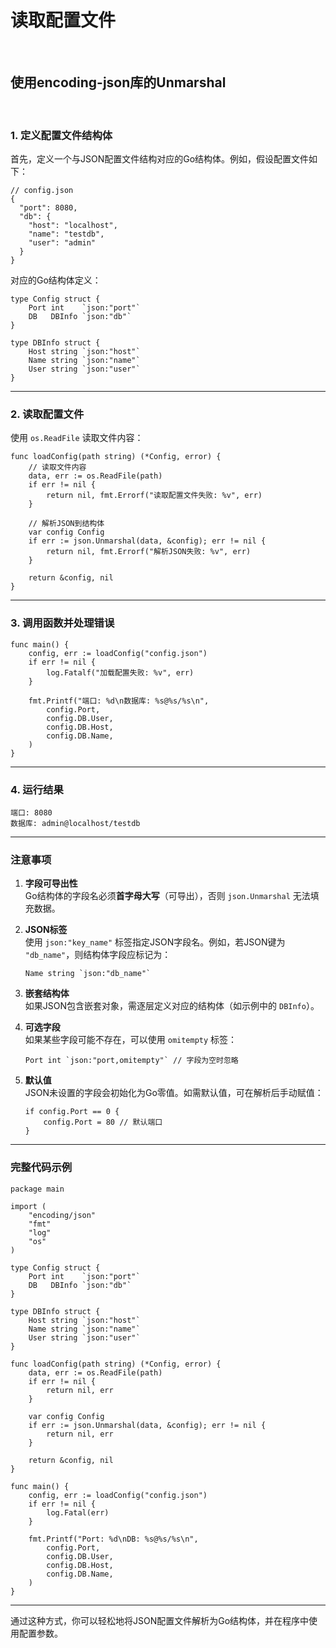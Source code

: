 # 读取配置文件

‍

## 使用encoding-json库的Unmarshal

‍

### 1. **定义配置文件结构体**

首先，定义一个与JSON配置文件结构对应的Go结构体。例如，假设配置文件如下：

```
// config.json
{
  "port": 8080,
  "db": {
    "host": "localhost",
    "name": "testdb",
    "user": "admin"
  }
}
```

对应的Go结构体定义：

```
type Config struct {
    Port int    `json:"port"`
    DB   DBInfo `json:"db"`
}

type DBInfo struct {
    Host string `json:"host"`
    Name string `json:"name"`
    User string `json:"user"`
}
```

---

### 2. **读取配置文件**

使用 `os.ReadFile`​ 读取文件内容：

```
func loadConfig(path string) (*Config, error) {
    // 读取文件内容
    data, err := os.ReadFile(path)
    if err != nil {
        return nil, fmt.Errorf("读取配置文件失败: %v", err)
    }

    // 解析JSON到结构体
    var config Config
    if err := json.Unmarshal(data, &config); err != nil {
        return nil, fmt.Errorf("解析JSON失败: %v", err)
    }

    return &config, nil
}
```

---

### 3. **调用函数并处理错误**

```
func main() {
    config, err := loadConfig("config.json")
    if err != nil {
        log.Fatalf("加载配置失败: %v", err)
    }

    fmt.Printf("端口: %d\n数据库: %s@%s/%s\n",
        config.Port,
        config.DB.User,
        config.DB.Host,
        config.DB.Name,
    )
}
```

---

### 4. **运行结果**

```
端口: 8080
数据库: admin@localhost/testdb
```

---

### **注意事项**

1. **字段可导出性**  
    Go结构体的字段名必须**首字母大写**（可导出），否则 `json.Unmarshal`​ 无法填充数据。
2. **JSON标签**  
    使用 `json:"key_name"`​ 标签指定JSON字段名。例如，若JSON键为 `"db_name"`​，则结构体字段应标记为：  

    ```
    Name string `json:"db_name"`
    ```
3. **嵌套结构体**  
    如果JSON包含嵌套对象，需逐层定义对应的结构体（如示例中的 `DBInfo`​）。
4. **可选字段**  
    如果某些字段可能不存在，可以使用 `omitempty`​ 标签：  

    ```
    Port int `json:"port,omitempty"` // 字段为空时忽略
    ```
5. **默认值**  
    JSON未设置的字段会初始化为Go零值。如需默认值，可在解析后手动赋值：  

    ```
    if config.Port == 0 {
        config.Port = 80 // 默认端口
    }
    ```

---

### 完整代码示例

```
package main

import (
    "encoding/json"
    "fmt"
    "log"
    "os"
)

type Config struct {
    Port int    `json:"port"`
    DB   DBInfo `json:"db"`
}

type DBInfo struct {
    Host string `json:"host"`
    Name string `json:"name"`
    User string `json:"user"`
}

func loadConfig(path string) (*Config, error) {
    data, err := os.ReadFile(path)
    if err != nil {
        return nil, err
    }

    var config Config
    if err := json.Unmarshal(data, &config); err != nil {
        return nil, err
    }

    return &config, nil
}

func main() {
    config, err := loadConfig("config.json")
    if err != nil {
        log.Fatal(err)
    }

    fmt.Printf("Port: %d\nDB: %s@%s/%s\n",
        config.Port,
        config.DB.User,
        config.DB.Host,
        config.DB.Name,
    )
}
```

---

通过这种方式，你可以轻松地将JSON配置文件解析为Go结构体，并在程序中使用配置参数。
